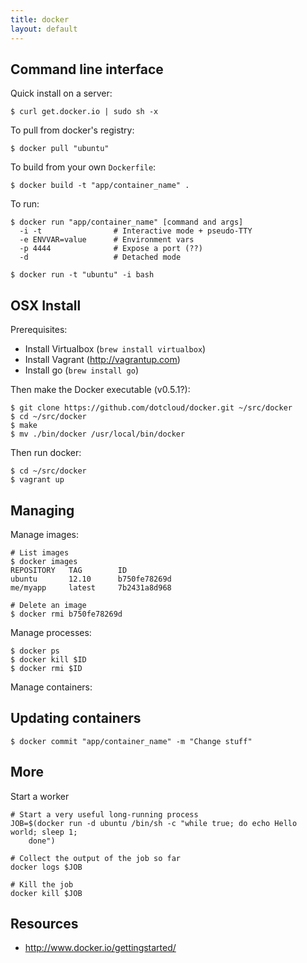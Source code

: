 ```yaml
---
title: docker
layout: default
---
```


Command line interface
----------------------

Quick install on a server:

    $ curl get.docker.io | sudo sh -x

To pull from docker's registry:

    $ docker pull "ubuntu"

To build from your own `Dockerfile`:

    $ docker build -t "app/container_name" .

To run:

    $ docker run "app/container_name" [command and args]
      -i -t                # Interactive mode + pseudo-TTY
      -e ENVVAR=value      # Environment vars
      -p 4444              # Expose a port (??)
      -d                   # Detached mode

    $ docker run -t "ubuntu" -i bash

OSX Install
-----------

Prerequisites:

  - Install Virtualbox (`brew install virtualbox`)
  - Install Vagrant (http://vagrantup.com)
  - Install go (`brew install go`)

Then make the Docker executable (v0.5.1?):

    $ git clone https://github.com/dotcloud/docker.git ~/src/docker
    $ cd ~/src/docker
    $ make
    $ mv ./bin/docker /usr/local/bin/docker

Then run docker:

    $ cd ~/src/docker
    $ vagrant up


Managing
--------

Manage images:

    # List images
    $ docker images
    REPOSITORY   TAG        ID
    ubuntu       12.10      b750fe78269d
    me/myapp     latest     7b2431a8d968

    # Delete an image
    $ docker rmi b750fe78269d

Manage processes:

    $ docker ps
    $ docker kill $ID
    $ docker rmi $ID

Manage containers:

Updating containers
-------------------

    $ docker commit "app/container_name" -m "Change stuff"

More
----

Start a worker

    # Start a very useful long-running process
    JOB=$(docker run -d ubuntu /bin/sh -c "while true; do echo Hello world; sleep 1; 
        done")

    # Collect the output of the job so far
    docker logs $JOB

    # Kill the job
    docker kill $JOB

Resources
---------

 * http://www.docker.io/gettingstarted/
